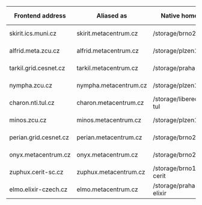 
| Frontend address        | Aliased as             | Native home            | OS         | Physically located in    | 
|-------------------------|------------------------|------------------------|------------|-----------|
| skirit.ics.muni.cz 	  | skirit.metacentrum.cz  | /storage/brno2	    | Debian 11  | Brno      | 
| alfrid.meta.zcu.cz 	  | alfrid.metacentrum.cz  | /storage/plzen1        | Debian 11  | Plzen     | 
| tarkil.grid.cesnet.cz   | tarkil.metacentrum.cz  | /storage/praha1        | Debian 11  | Praha	| 
| nympha.zcu.cz 	  | nympha.metacentrum.cz  | /storage/plzen1        | Debian 11  | Plzen     | 
| charon.nti.tul.cz 	  | charon.metacentrum.cz  | /storage/liberec3-tul  | Debian 11  | Liberec   | 
| minos.zcu.cz 	          | minos.metacentrum.cz   | /storage/plzen1        | Debian 11  | Plzen     | 
| perian.grid.cesnet.cz   | perian.metacentrum.cz  | /storage/brno2         | Debian 11  | Brno	| 
| onyx.metacentrum.cz 	  | onyx.metacentrum.cz    | /storage/brno2         | Debian 11  | Brno      | 
| zuphux.cerit-sc.cz 	  | zuphux.metacentrum.cz  | /storage/brno12-cerit  | CentOS 7.9 | Brno	| 
| elmo.elixir-czech.cz 	  | elmo.metacentrum.cz    | /storage/praha5-elixir | Debian 11  | Praha	| 


